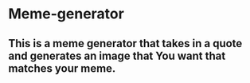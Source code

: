 # Meme-generator
## This is a meme generator that takes in a quote  and generates an image that You want that matches your meme.